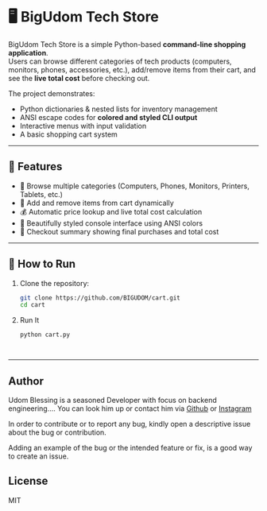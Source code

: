 # 🖥️ BigUdom Tech Store

BigUdom Tech Store is a simple Python-based **command-line shopping application**.  
Users can browse different categories of tech products (computers, monitors, phones, accessories, etc.), add/remove items from their cart, and see the **live total cost** before checking out.  

The project demonstrates:
- Python dictionaries & nested lists for inventory management  
- ANSI escape codes for **colored and styled CLI output**  
- Interactive menus with input validation  
- A basic shopping cart system  

---

## 🚀 Features
- 🛒 Browse multiple categories (Computers, Phones, Monitors, Printers, Tablets, etc.)  
- 📌 Add and remove items from cart dynamically  
- 💰 Automatic price lookup and live total cost calculation  
- 🎨 Beautifully styled console interface using ANSI colors  
- 📑 Checkout summary showing final purchases and total cost  

---


## 🚀 How to Run
1. Clone the repository:
   ```bash
   git clone https://github.com/BIGUDOM/cart.git
   cd cart

2. Run It
   ```bash
   python cart.py




---


## Author

Udom Blessing is a seasoned Developer with focus on backend engineering.... You can look him up or contact him via [Github](https://github.com/BIGUDOM) or [Instagram](https://www.instagram.com/udomblessing481?igsh=dnUxNjE2dThrZGk3&utm_source=qr)


In order to contribute or to report any bug, kindly open a descriptive issue about the bug or contribution.

Adding an example of the bug or the intended feature or fix, is a good way to create an issue.

## License
MIT







